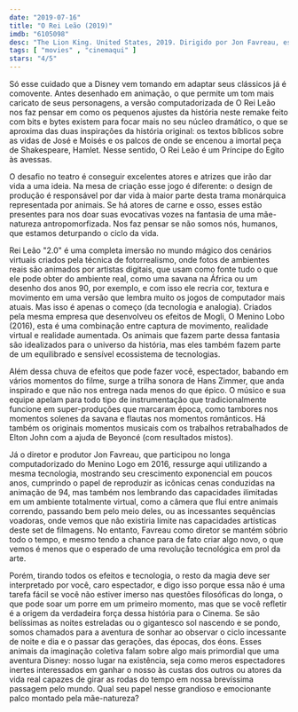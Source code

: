 ```yaml
---
date: "2019-07-16"
title: "O Rei Leão (2019)"
imdb: "6105098"
desc: "The Lion King. United States, 2019. Dirigido por Jon Favreau, escrito por Jeff Nathanson, Brenda Chapman, Irene Mecchi. Com Chiwetel Ejiofor, John Oliver, James Earl Jones. Texto escrito para o CinemAqui."
tags: [ "movies" , "cinemaqui" ]
stars: "4/5"
---
```

Só esse cuidado que a Disney vem tomando em adaptar seus clássicos já é comovente. Antes desenhado em animação, o que permite um tom mais caricato de seus personagens, a versão computadorizada de O Rei Leão nos faz pensar em como os pequenos ajustes da história neste remake feito com bits e bytes existem para focar mais no seu núcleo dramático, o que se aproxima das duas inspirações da história original: os textos bíblicos sobre as vidas de José e Moisés e os palcos de onde se encenou a imortal peça de Shakespeare, Hamlet. Nesse sentido, O Rei Leão é um Príncipe do Egito às avessas.

O desafio no teatro é conseguir excelentes atores e atrizes que irão dar vida a uma ideia. Na mesa de criação esse jogo é diferente: o design de produção é responsável por dar vida à maior parte desta trama monárquica representada por animais. Se há atores de carne e osso, esses estão presentes para nos doar suas evocativas vozes na fantasia de uma mãe-natureza antropomorfizada. Nos faz pensar se não somos nós, humanos, que estamos deturpando o ciclo da vida.

Rei Leão "2.0" é uma completa imersão no mundo mágico dos cenários virtuais criados pela técnica de fotorrealismo, onde fotos de ambientes reais são animados por artistas digitais, que usam como fonte tudo o que ele pode obter do ambiente real, como uma savana na África ou um desenho dos anos 90, por exemplo, e com isso ele recria cor, textura e movimento em uma versão que lembra muito os jogos de computador mais atuais. Mas isso é apenas o começo (da tecnologia e analogia). Criados pela mesma empresa que desenvolveu os efeitos de Mogli, O Menino Lobo (2016), esta é uma combinação entre captura de movimento, realidade virtual e realidade aumentada. Os animais que fazem parte dessa fantasia são idealizados para o universo da história, mas eles também fazem parte de um equilibrado e sensível ecossistema de tecnologias.

Além dessa chuva de efeitos que pode fazer você, espectador, babando em vários momentos do filme, surge a trilha sonora de Hans Zimmer, que anda inspirado e que não nos entrega nada menos do que épico. O músico e sua equipe apelam para todo tipo de instrumentação que tradicionalmente funcione em super-produções que marcaram época, como tambores nos momentos solenes da savana e flautas nos momentos românticos. Há também os originais momentos musicais com os trabalhos retrabalhados de Elton John com a ajuda de Beyoncé (com resultados mistos).

Já o diretor e produtor Jon Favreau, que participou no longa computadorizado do Menino Logo em 2016, ressurge aqui utilizando a mesma tecnologia, mostrando seu crescimento exponencial em poucos anos, cumprindo o papel de reproduzir as icônicas cenas conduzidas na animação de 94, mas também nos lembrando das capacidades ilimitadas em um ambiente totalmente virtual, como a câmera que flui entre animais correndo, passando bem pelo meio deles, ou as incessantes sequências voadoras, onde vemos que não existiria limite nas capacidades artísticas deste set de filmagens. No entanto, Favreau como diretor se mantém sóbrio todo o tempo, e mesmo tendo a chance para de fato criar algo novo, o que vemos é menos que o esperado de uma revolução tecnológica em prol da arte.

Porém, tirando todos os efeitos e tecnologia, o resto da magia deve ser interpretado por você, caro espectador, e digo isso porque essa não é uma tarefa fácil se você não estiver imerso nas questões filosóficas do longa, o que pode soar um porre em um primeiro momento, mas que se você refletir é a origem da verdadeira força dessa história para o Cinema. Se são belíssimas as noites estreladas ou o gigantesco sol nascendo e se pondo, somos chamados para a aventura de sonhar ao observar o ciclo incessante de noite e dia e o passar das gerações, das épocas, dos éons. Esses animais da imaginação coletiva falam sobre algo mais primordial que uma aventura Disney: nosso lugar na existência, seja como meros espectadores inertes interessados em ganhar o nosso às custas dos outros ou atores da vida real capazes de girar as rodas do tempo em nossa brevíssima passagem pelo mundo. Qual seu papel nesse grandioso e emocionante palco montado pela mãe-natureza?
